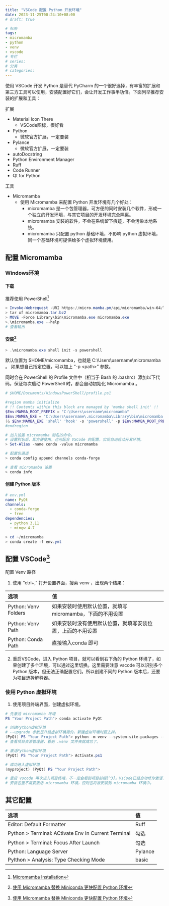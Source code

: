 ```yaml
---
title: "VSCode 配置 Python 开发环境"
date: 2023-11-25T00:24:10+08:00
# draft: true

# 标签
tags:
- micromamba
- python
- venv
- vscode
# 专栏
# series:
# 分类
# categories:
---
```


使用 VSCode 开发 Python 是替代 PyCharm 的一个很好选择，有丰富的扩展和第三方工具可以使用，安装配置好它们，会让开发工作事半功倍。下面列举推荐安装的扩展和工具：

扩展
- Material Icon There
  - VSCode图标，很好看
- Python
  - 微软官方扩展，一定要装
- Pylance
  - 微软官方扩展，一定要装
- autoDocstring
- Python Environment Manager
- Ruff
- Code Runner
- Qt for Python

工具
- Micromamba
  - 使用 Micromamba 来配置 Python 开发环境有几个好处：
    - micromamba 是一个包管理器，可方便的同时安装几个软件，形成一个独立的开发环境，与其它项目的开发环境完全隔离。
    - micromamba 安装的软件，不会在系统留下痕迹，不会污染本地系统。
    - micromamba 只配置 python 基础环境，不影响 python 虚拟环境，同一个基础环境可提供给多个虚拟环境使用。

## 配置 Micromamba 
### Windows环境
#### 下载
推荐使用 PowerShell[^1]
```powershell
> Invoke-Webrequest -URI https://micro.mamba.pm/api/micromamba/win-64/latest -OutFile micromamba.tar.bz2
> tar xf micromamba.tar.bz2
> MOVE -Force Library\bin\micromamba.exe micromamba.exe
>.\micromamba.exe --help
# 查看输出
```

#### 安装[^2]
```powershell
> .\micromamba.exe shell init -s powershell
```
默认位置为 $HOME/micromamba，也就是 C:\Users\username\micromamba 。
如果想自己指定位置，可以加上 “-p \<path\>” 参数。

同时会在 PowerShell 的 Profile 文件中（相当于 Bash 的 .bashrc）添加以下代码，保证每次启动 PowerShell 时，都会自动初始化 Micromamba 。
```powershell
# $HOME/Documents/WindowsPowerShell/profile.ps1

#region mamba initialize
# !! Contents within this block are managed by 'mamba shell init' !!
$Env:MAMBA_ROOT_PREFIX = "C:\Users\username\micromamba"
$Env:MAMBA_EXE = "C:\Users\username\.micromamba\Library\bin\micromamba.exe"
(& $Env:MAMBA_EXE 'shell' 'hook' -s 'powershell' -p $Env:MAMBA_ROOT_PREFIX) | Out-String | Invoke-Expression
#endregion

# 加入设置 micromamba 别名的命令。
# 设置别名后，即方便使用，也可配合 VSCode 的配置，实现自动启动开发环境。
> Set-Alias -name conda -value micromamba
```
```powershell
# 配置包通道
> conda config append channels conda-forge

# 查看 micromamba 设置
> conda info
```

#### 创建 Python 版本
```yml
# env.yml
name: PyQt
channels:
  - conda-forge
  - free
dependencies:
  - python 3.11
  - mingw 4.7
```
```powershell
> cd ~/micromamba
> conda create -f env.yml
```

## 配置 VSCode[^2]
配置 Venv 路径
1. 使用 “ctrl+,” 打开设置界面，搜索 venv ，出现两个结果：

| 选项 | 值   |
| :---  | :--- |
| Python: Venv Folders | 如果安装时使用默认位置，就填写 micromamba，下面的不用设置 |
| Python: Venv Path    | 如果安装时没有使用默认位置，就填写安装位置，上面的不用设置 |
| Python: Conda Path   | 直接输入conda 即可                                     |

2. 重启VSCode，进入 Python 项目，就可以看到右下角的 Python 环境了，如果创建了多个环境，可以通过这里切换。这里需要注意 vscode 可以识别多个 Python 版本，但无法正确配置它们。所以创建不同的 Python 版本后，还要为项目选择解释器。

### 使用 Python 虚拟环境
1. 使用项目终端界面，创建虚拟环境。
```powershell
# 先激活 micromamba 环境
PS "Your Project Path"> conda activate PyQt

# 创建Python虚拟环境
# --upgrade 参数是升级虚拟环境用的，新建虚拟环境时要去掉。
(PyQt) PS "Your Project Path"> python -m venv --system-site-packages --prompt myproject --upgrade-deps --upgrade .venv
# 查看项目资源管理器，看到 .venv 文件夹就成功了。

# 激活Python虚拟环境
(PyQt) PS "Your Project Path"> Activate.ps1

# 成功进入虚拟环境
(myproject) (PyQt) PS "Your Project Path">

# 重启 vscode 再次进入项目终端，不一定会看到项目前缀[^3]。VsCode已经自动修你激活了Python虚拟环境，不需要再操作。
# 安装包里不需要激活 micromamba 环境，否则包将被安装到 micromamba 环境中。
```

## 其它配置
| 选项 | 值  |
| :---  | :--- |
| Editor: Default Formatter                           | Ruff |
| Python > Terminal: ACtivate Env In Current Terminal | 勾选    |
| Python > Terminal: Focus After Launch               | 勾选    |
| Python: Language Server                             | Pylance |
| Pylthon > Analysis: Type Checking Mode              | basic |

[^1]:[Micromamba Installation](https://mamba.readthedocs.io/en/latest/installation/micromamba-installation.html#operating-system-package-managers)
[^2]:[使用 Micromamba 替换 Miniconda 更快配置 Python 环境](https://zhuanlan.zhihu.com/p/622346839?utm_id=0)
[^3]:[Activate Environments in Terminal Using Environment Variables](https://github.com/microsoft/vscode-python/wiki/Activate-Environments-in-Terminal-Using-Environment-Variables)